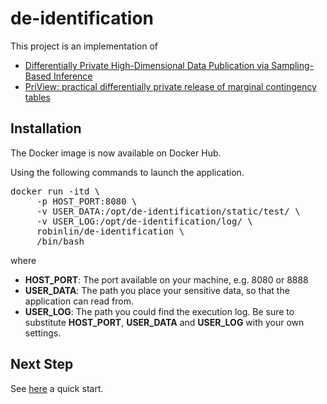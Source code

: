 # de-identification
This project is an implementation of 
* [Differentially Private High-Dimensional Data Publication via Sampling-Based Inference](http://dl.acm.org/citation.cfm?id=2783379)
* [PriView: practical differentially private release of marginal contingency tables](http://dl.acm.org/citation.cfm?id=2588575&CFID=807218332&CFTOKEN=75481269)

## Installation
The Docker image is now available on Docker Hub.

Using the following commands to launch the application.
<pre>docker run -itd \ 
     -p HOST_PORT:8080 \ 
     -v USER_DATA:/opt/de-identification/static/test/ \
     -v USER_LOG:/opt/de-identification/log/ \ 
     robinlin/de-identification \
     /bin/bash</pre>
where
  * **HOST_PORT**: The port available on your machine, e.g. 8080 or 8888
  * **USER_DATA**: The path you place your sensitive data, so that the application can read from.
  * **USER_LOG**: The path you could find the execution log.
Be sure to substitute **HOST_PORT**, **USER_DATA** and **USER_LOG** with your own settings.

## Next Step
See [here](../documents/user_guide.md) a quick start.
